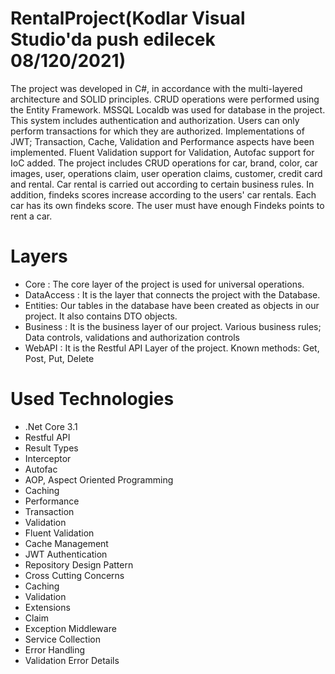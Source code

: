 # RentalProject(Kodlar Visual Studio'da push edilecek 08/120/2021)

The project was developed in C#, in accordance with the multi-layered architecture and SOLID principles. CRUD operations were performed using the Entity Framework. MSSQL Localdb was used for database in the project. This system includes authentication and authorization. Users can only perform transactions for which they are authorized. Implementations of JWT; Transaction, Cache, Validation and Performance aspects have been implemented. Fluent Validation support for Validation, Autofac support for IoC added. The project includes CRUD operations for car, brand, color, car images, user, operations claim, user operation claims, customer, credit card and rental. Car rental is carried out according to certain business rules. In addition, findeks scores increase according to the users' car rentals. Each car has its own findeks score. The user must have enough Findeks points to rent a car.

# Layers
- Core : The core layer of the project is used for universal operations.
- DataAccess : It is the layer that connects the project with the Database.
- Entities: Our tables in the database have been created as objects in our project. It also contains DTO objects.
- Business : It is the business layer of our project. Various business rules; Data controls, validations and authorization controls
- WebAPI : It is the Restful API Layer of the project. Known methods: Get, Post, Put, Delete
# Used Technologies
- .Net Core 3.1
- Restful API
- Result Types
- Interceptor
- Autofac
- AOP, Aspect Oriented Programming
- Caching
- Performance
- Transaction
- Validation
- Fluent Validation
- Cache Management
- JWT Authentication
- Repository Design Pattern
- Cross Cutting Concerns
- Caching
- Validation
- Extensions
- Claim
- Exception Middleware
- Service Collection
- Error Handling
- Validation Error Details
